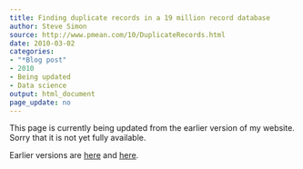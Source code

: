 ```yaml
---
title: Finding duplicate records in a 19 million record database
author: Steve Simon
source: http://www.pmean.com/10/DuplicateRecords.html
date: 2010-03-02
categories:
- "*Blog post"
- 2010
- Being updated
- Data science
output: html_document
page_update: no
---
```


This page is currently being updated from the earlier version of my website. Sorry that it is not yet fully available.

<!---More--->

Earlier versions are [here][sim1] and [here][sim2].

[sim1]: http://www.pmean.com/10/DuplicateRecords.html
[sim2]: http://new.pmean.com/duplicate-records/
